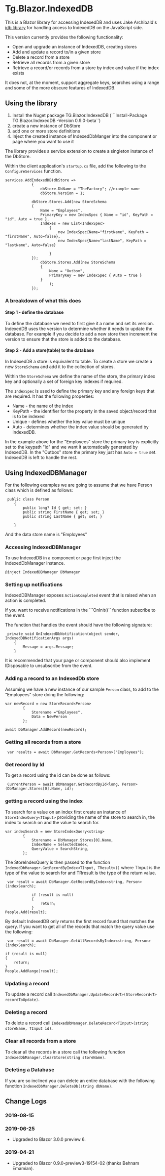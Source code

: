 # Tg.Blazor.IndexedDB
This is a Blazor library for accessing IndexedDB and uses Jake Archibald's [idb library](https://github.com/jakearchibald/idb) for handling access to IndexedDB on the JavaScript side. 

This version currently provides the following functionality:

* Open and upgrade an instance of IndexedDB, creating stores
* Add and update a record to/in a given store
* Delete a record from a store 
* Retrieve all records from a given store
* Retrieve a record/or records from a store by index and value if the index exists

It does not, at the moment, support aggregate keys, searches using a range and some of the more obscure features of IndexedDB.

## Using the library

1. Install the Nuget package TG.Blazor.IndexedDB (```Install-Package TG.Blazor.IndexedDB -Version 0.9.0-beta``)
2. create a new instance of DbStore
3. add one or more store definitions
4. Inject the created instance of IndexedDbManger into the component or page where you want to use it

The library provides a service extension to create a singleton instance of the DbStore.

Within the client application's ```startup.cs``` file, add the following to the ```ConfigureServices``` function.

```CSharp
services.AddIndexedDB(dbStore =>
            {
                dbStore.DbName = "TheFactory"; //example name
                dbStore.Version = 1;

            dbStore.Stores.Add(new StoreSchema
            {
                Name = "Employees",
                PrimaryKey = new IndexSpec { Name = "id", KeyPath = "id", Auto = true },
                Indexes = new List<IndexSpec>
                    {
                        new IndexSpec{Name="firstName", KeyPath = "firstName", Auto=false},
                        new IndexSpec{Name="lastName", KeyPath = "lastName", Auto=false}

                    }
            });
                dbStore.Stores.Add(new StoreSchema
                {
                    Name = "Outbox",
                    PrimaryKey = new IndexSpec { Auto = true }
                }
                    );
            });
```
### A breakdown of what this does

#### Step 1 - define the database
To define the database we need to first give it a name and set its version. IndexedDB uses the version to determine whether it needs to update the database. For example if you decide to add a new store then increment the version to ensure that the store is added to the database.

#### Step 2 - Add a store(table) to the database
In IndexedDB a store is equivalent to table. To create a store we create a new ```StoreSchema``` and add it to the collection of stores.

Within the ```StoreSchema``` we define the name of the store, the primary index key and optionally a set of foreign key indexes if required.

The ```IndexSpec``` is used to define the primary key and any foreign keys that are required. It has the following properties:

* Name - the name of the index
* KeyPath - the identifier for the property in the saved object/record that is to be indexed
* Unique - defines whether the key value must be unique
* Auto - determines whether the index value should be generated by IndexedDB.

In the example above for the "Employees" store the primary key is explicitly set to the keypath "id" and we want it automatically generated by IndexedDB. In the "Outbox" store the primary key just has ```Auto = true``` set. IndexedDB is left to handle the rest.

## Using IndexedDBManager

For the following examples we are going to assume that we have Person class which is defined as follows:

```CSharp
 public class Person
    {
        public long? Id { get; set; }
        public string FirstName { get; set; }
        public string LastName { get; set; }

    }
```
And the data store name is "Employees"

### Accessing IndexedDBManager

To use IndexedDB in a component or page first inject the IndexedDbManager instance.

```CSharp
@inject IndexedDBManager DbManager
``` 

### Setting up notifications

IndexedDBManager exposes ```ActionCompleted``` event that is raised when an action is completed. 

If you want to receive notifications in the ```OnInit()`` function subscribe to the event.

The function that handles the event should have the following signature:

```CSharp
 private void OnIndexedDbNotification(object sender, IndexedDBNotificationArgs args)
    {
        Message = args.Message;
    }
```

It is recommended that your page or component should also implement IDisposable to unsubscribe from the event.

### Adding a record to an IndexedDb store

Assuming we have a new instance of our sample ```Person``` class, to add to the "Employees" store doing the following:

```CSharp
var newRecord = new StoreRecord<Person>
        {
            Storename ="Employees",
            Data = NewPerson
        };

await DbManager.AddRecord(newRecord);
```

### Getting all records from a store

```CSharp
 var results = await DbManager.GetRecords<Person>("Employees");
 ```
### Get record by Id
To get a record using the id can be done as follows:

```CSharp
 CurrentPerson = await DbManager.GetRecordById<long, Person>(DbManager.Stores[0].Name, id);
```

### getting a record using the index

To search for a value on an index first create an instance of ```StoreIndexQuery<TInput>``` providing the name of the store to search in, the index to search on and the value to search for.

```CSharp
var indexSearch = new StoreIndexQuery<string>
        {
            Storename = DbManager.Stores[0].Name,
            IndexName = SelectedIndex,
            QueryValue = SearchString,
        };
```

The StoreIndexQuery is then passed to the function ```IndexedDbManager.GetRecordByIndex<TInput, TResult>()``` where TInput is the type of the value to search for and TRresult is the type of the return value.

```CSharp
 var result = await DbManager.GetRecordByIndex<string, Person>(indexSearch);

            if (result is null)
            {
                return;
            }
People.Add(result);
```

By default IndexedDB only returns the first record found that matches the query. If you want to get all of the records that match the query value use the following:

```CSharp
 var result = await DbManager.GetAllRecordsByIndex<string, Person>(indexSearch);

if (result is null)
{
    return;
}
People.AddRange(result);
```

### Updating a record

To update a record call ```IndexedDbManager.UpdateRecord<T>(StoreRecord<T> recordToUpdate)```.

### Deleting a record

To delete a record call ```IndexedDbManager.DeleteRecord<TInput>(string storeName, TInput id)```.

### Clear all records from a store

To clear all the records in a store call the following function ```IndexedDbManager.ClearStore(string storeName)```.

### Deleting a Database
If you are so inclined you can delete an entire database with the following function ```IndexedDbManager.DeleteDb(string dbName)```.

## Change Logs

### 2019-08-15

### 2019-06-25

* Upgraded to Blazor 3.0.0 preview 6.

### 2019-04-21

* Upgraded to Blazor 0.9.0-preview3-19154-02 (thanks Behnam Emamian).

